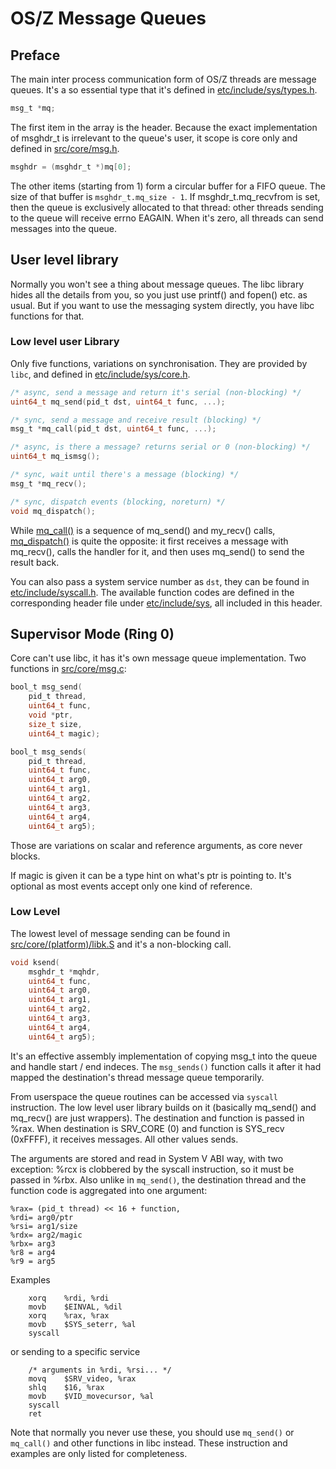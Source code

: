 OS/Z Message Queues
===================

Preface
-------

The main inter process communication form of OS/Z threads are message queues.
It's a so essential type that it's defined in [etc/include/sys/types.h](https://github.com/bztsrc/osz/blob/master/etc/include/sys/types.h).

```c
msg_t *mq;
```

The first item in the array is the header. Because the exact implementation of msghdr_t is irrelevant to the queue's user, it scope is core only and defined
in [src/core/msg.h](https://github.com/bztsrc/osz/blob/master/src/core/msg.h).

```c
msghdr = (msghdr_t *)mq[0];
```

The other items (starting from 1) form a circular buffer for a FIFO queue. The size of that buffer is `msghdr_t.mq_size - 1`.
If msghdr_t.mq_recvfrom is set, then the queue is exclusively allocated to that thread: other
threads sending to the queue will receive errno EAGAIN. When it's zero, all threads can send messages into the queue.

User level library
------------------

Normally you won't see a thing about message queues. The libc library hides all the details from you, so you just
use printf() and fopen() etc. as usual. But if you want to use the messaging system directly, you have libc
functions for that.

### Low level user Library

Only five functions, variations on synchronisation. They are provided by `libc`, and defined in [etc/include/sys/core.h](https://github.com/bztsrc/osz/blob/master/etc/include/sys/core.h).

```c
/* async, send a message and return it's serial (non-blocking) */
uint64_t mq_send(pid_t dst, uint64_t func, ...);

/* sync, send a message and receive result (blocking) */
msg_t *mq_call(pid_t dst, uint64_t func, ...);

/* async, is there a message? returns serial or 0 (non-blocking) */
uint64_t mq_ismsg();

/* sync, wait until there's a message (blocking) */
msg_t *mq_recv();

/* sync, dispatch events (blocking, noreturn) */
void mq_dispatch();
```
While [mq_call()](https://github.com/bztsrc/osz/blob/master/src/lib/libc/x86_64/syscall.S) is a sequence of mq_send() and my_recv() calls, [mq_dispatch()](https://github.com/bztsrc/osz/blob/master/src/lib/libc/dispatch.c) is quite the opposite: it first
receives a message with mq_recv(), calls the handler for it, and then uses mq_send() to send the result back.

You can also pass a system service number as `dst`, they can be found in [etc/include/syscall.h](https://github.com/bztsrc/osz/blob/master/etc/include/syscall.h). The available function codes
are defined in the corresponding header file under [etc/include/sys](https://github.com/bztsrc/osz/blob/master/etc/include/sys), all included in this header.

Supervisor Mode (Ring 0)
------------------------

Core can't use libc, it has it's own message queue implementation. Two functions in [src/core/msg.c](https://github.com/bztsrc/osz/blob/master/src/core/msg.c):

```c
bool_t msg_send(
    pid_t thread,
    uint64_t func,
    void *ptr,
    size_t size,
    uint64_t magic);

bool_t msg_sends(
    pid_t thread,
    uint64_t func,
    uint64_t arg0,
    uint64_t arg1,
    uint64_t arg2,
    uint64_t arg3,
    uint64_t arg4,
    uint64_t arg5);
```

Those are variations on scalar and reference arguments, as core never blocks.

If magic is given it can be a type hint on what's ptr is pointing to. It's optional as most events accept
only one kind of reference.

### Low Level

The lowest level of message sending can be found in [src/core/(platform)/libk.S](https://github.com/bztsrc/osz/blob/master/src/core/x86_64/libk.S) and it's a non-blocking call.

```c
void ksend(
    msghdr_t *mqhdr,
    uint64_t func,
    uint64_t arg0,
    uint64_t arg1,
    uint64_t arg2,
    uint64_t arg3,
    uint64_t arg4,
    uint64_t arg5);
```

It's an effective assembly implementation of copying msg_t into the queue and handle start / end indeces. The `msg_sends()`
function calls it after it had mapped the destination's thread message queue temporarily.

From userspace the queue routines can be accessed via `syscall` instruction. The low level user library builds on it (basically
mq_send() and mq_recv() are just wrappers).
The destination and function is passed in %rax. When destination is SRV_CORE (0) and function is SYS_recv (0xFFFF), it receives
messages. All other values sends.

The arguments are stored and read in System V ABI way, with two exception: %rcx is clobbered by the syscall instruction, so
it must be passed in %rbx. Also unlike in `mq_send()`, the destination thread and the function code is aggregated into one argument:

```
%rax= (pid_t thread) << 16 + function,
%rdi= arg0/ptr
%rsi= arg1/size
%rdx= arg2/magic
%rbx= arg3
%r8 = arg4
%r9 = arg5
```

Examples
```
    xorq    %rdi, %rdi
    movb    $EINVAL, %dil
    xorq    %rax, %rax
    movb    $SYS_seterr, %al
    syscall
```
or sending to a specific service
```
    /* arguments in %rdi, %rsi... */
    movq    $SRV_video, %rax
    shlq    $16, %rax
    movb    $VID_movecursor, %al
    syscall
    ret
```
Note that normally you never use these, you should use `mq_send()` or `mq_call()` and other functions in libc instead.
These instruction and examples are only listed for completeness.

